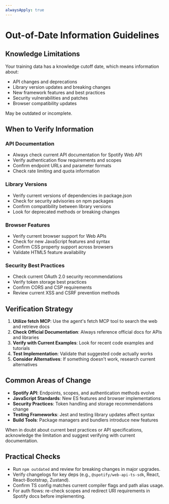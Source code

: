 ```yaml
---
alwaysApply: true
---
```

# Out-of-Date Information Guidelines

## Knowledge Limitations

Your training data has a knowledge cutoff date, which means information about:

- API changes and deprecations
- Library version updates and breaking changes
- New framework features and best practices
- Security vulnerabilities and patches
- Browser compatibility updates

May be outdated or incomplete.

## When to Verify Information

### API Documentation

- Always check current API documentation for Spotify Web API
- Verify authentication flow requirements and scopes
- Confirm endpoint URLs and parameter formats
- Check rate limiting and quota information

### Library Versions

- Verify current versions of dependencies in package.json
- Check for security advisories on npm packages
- Confirm compatibility between library versions
- Look for deprecated methods or breaking changes

### Browser Features

- Verify current browser support for Web APIs
- Check for new JavaScript features and syntax
- Confirm CSS property support across browsers
- Validate HTML5 feature availability

### Security Best Practices

- Check current OAuth 2.0 security recommendations
- Verify token storage best practices
- Confirm CORS and CSP requirements
- Review current XSS and CSRF prevention methods

## Verification Strategy

1. **Utilize fetch MCP**: Use the agent's fetch MCP tool to search the web and retrieve docs
1. **Check Official Documentation**: Always reference official docs for APIs and libraries
1. **Verify with Current Examples**: Look for recent code examples and tutorials
1. **Test Implementation**: Validate that suggested code actually works
1. **Consider Alternatives**: If something doesn't work, research current alternatives

## Common Areas of Change

- **Spotify API**: Endpoints, scopes, and authentication methods evolve
- **JavaScript Standards**: New ES features and browser implementations
- **Security Practices**: Token handling and storage recommendations change
- **Testing Frameworks**: Jest and testing library updates affect syntax
- **Build Tools**: Package managers and bundlers introduce new features

When in doubt about current best practices or API specifications, acknowledge the limitation and suggest verifying with current documentation.

## Practical Checks

- Run `npm outdated` and review for breaking changes in major upgrades.
- Verify changelogs for key deps (e.g., `@spotify/web-api-ts-sdk`, React, React-Bootstrap, Zustand).
- Confirm TS config matches current compiler flags and path alias usage.
- For auth flows: re-check scopes and redirect URI requirements in Spotify docs before implementing.
